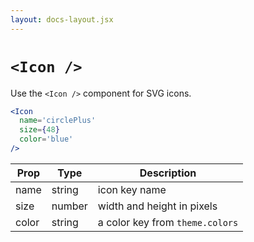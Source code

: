```yaml
---
layout: docs-layout.jsx
---
```


# `<Icon />`

Use the `<Icon />` component for SVG icons.

```jsx
<Icon
  name='circlePlus'
  size={48}
  color='blue'
/>
```

Prop | Type | Description
---|---|---
name | string | icon key name
size | number | width and height in pixels
color | string | a color key from `theme.colors`

